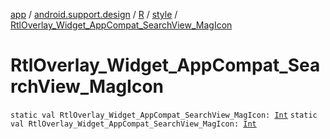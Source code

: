 [app](../../../index.md) / [android.support.design](../../index.md) / [R](../index.md) / [style](index.md) / [RtlOverlay_Widget_AppCompat_SearchView_MagIcon](./-rtl-overlay_-widget_-app-compat_-search-view_-mag-icon.md)

# RtlOverlay_Widget_AppCompat_SearchView_MagIcon

`static val RtlOverlay_Widget_AppCompat_SearchView_MagIcon: `[`Int`](https://kotlinlang.org/api/latest/jvm/stdlib/kotlin/-int/index.html)
`static val RtlOverlay_Widget_AppCompat_SearchView_MagIcon: `[`Int`](https://kotlinlang.org/api/latest/jvm/stdlib/kotlin/-int/index.html)